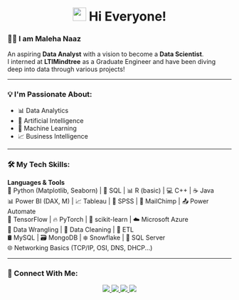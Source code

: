 <h1 align="center">
  <img src="https://em-content.zobj.net/thumbs/120/apple/354/waving-hand_1f44b.png" width="30" />
  Hi Everyone!
</h1>

### 👩‍💻 I am **Maleha Naaz**  
An aspiring **Data Analyst** with a vision to become a **Data Scientist**.  
I interned at **LTIMindtree** as a Graduate Engineer and have been diving deep into data through various projects!

---

### 💡 I'm Passionate About:
- 📊 Data Analytics  
- 🤖 Artificial Intelligence  
- 🧠 Machine Learning  
- 📈 Business Intelligence

---

### 🛠 My Tech Skills:

**Languages & Tools**  
🐍 Python (Matplotlib, Seaborn) | 🐘 SQL | 📊 R (basic) | 💻 C++ | ☕ Java  
📊 Power BI (DAX, M) | 📈 Tableau | 📄 SPSS | 📨 MailChimp | 📤 Power Automate  
🧠 TensorFlow | 🔥 PyTorch | 🤖 scikit-learn | ☁️ Microsoft Azure  
🧹 Data Wrangling | 🧼 Data Cleaning | 🔄 ETL  
🛢 MySQL | 🗃 MongoDB | ❄️ Snowflake | 🧮 SQL Server  
🌐 Networking Basics (TCP/IP, OSI, DNS, DHCP...)

---

### 🤝 Connect With Me:

<p align="center">
  <a href="https://www.linkedin.com/in/maleha-naaz-a22923201/" target="_blank">
    <img src="https://img.shields.io/badge/LinkedIn-0077B5?style=for-the-badge&logo=linkedin&logoColor=white" />
  </a>
  <a href="https://github.com/mnaaz-learn" target="_blank">
    <img src="https://img.shields.io/badge/GitHub-171515?style=for-the-badge&logo=github&logoColor=white" />
  </a>
  <a href="https://www.instagram.com/mnaaz145/?hl=en" target="_blank">
    <img src="https://img.shields.io/badge/Instagram-E4405F?style=for-the-badge&logo=instagram&logoColor=white" />
  </a>
  <a href="mailto:malehanaaz892@gmail.com">
    <img src="https://img.shields.io/badge/Email-D14836?style=for-the-badge&logo=gmail&logoColor=white" />
  </a>
</p>
